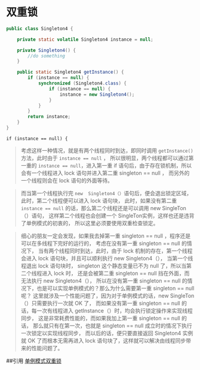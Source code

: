 # 双重锁

```java
public class Singleton4 {

    private static volatile Singleton4 instance = null;

    private Singleton4() {
        //do something
    }

    public static Singleton4 getInstance() {
        if (instance == null) {
            synchronized (Singleton4.class) {
                if (instance == null) {
                    instance = new Singleton4();
                }
            }
        }
        return instance;
    }
}
```
    if (instance == null) {
>考虑这样一种情况，就是有两个线程同时到达，即同时调用 `getInstance()` 方法，此时由于 `instance == null` ，
所以很明显，两个线程都可以通过第一重的 `instance == null`，进入第一重 if 语句后，由于存在锁机制，所以会有一个线程进入 lock 语句并进入第二重 singleton == null ，
而另外的一个线程则会在 lock 语句的外面等待。 
 
>而当第一个线程执行完 `new  Singleton4（）`语句后，便会退出锁定区域，此时，第二个线程便可以进入 lock 语句块，
此时，如果没有第二重 `instance == null` 的话，那么第二个线程还是可以调用 new  SingleTon （）语句，
这样第二个线程也会创建一个 SingleTon实例，这样也还是违背了单例模式的初衷的，
所以这里必须要使用双重检查锁定。

>细心的朋友一定会发现，如果我去掉第一重 singleton == null ，程序还是可以在多线程下完好的运行的，
考虑在没有第一重 singleton == null 的情况下，
当有两个线程同时到达，此时，由于 lock 机制的存在，第一个线程会进入 lock 语句块，并且可以顺利执行 new Singleton4（），
当第一个线程退出 lock 语句块时， singleton 这个静态变量已不为 null 了，所以当第二个线程进入 lock 时，
还是会被第二重 singleton == null 挡在外面，而无法执行 new Singleton4（），
所以在没有第一重 singleton == null 的情况下，也是可以实现单例模式的？那么为什么需要第一重 singleton == null 呢？
这里就涉及一个性能问题了，因为对于单例模式的话，new SingleTon（）只需要执行一次就 OK 了，
而如果没有第一重 singleton == null 的话，每一次有线程进入 getInstance（）时，均会执行锁定操作来实现线程同步，
这是非常耗费性能的，而如果我加上第一重 singleton == null 的话，
那么就只有在第一次，也就是 singleton == null 成立时的情况下执行一次锁定以实现线程同步，
而以后的话，便只要直接返回 Singleton4 实例就 OK 了而根本无需再进入 lock 语句块了，这样就可以解决由线程同步带来的性能问题了。

##引用
[单例模式双重锁](http://blog.csdn.net/nyist327/article/details/49301401)